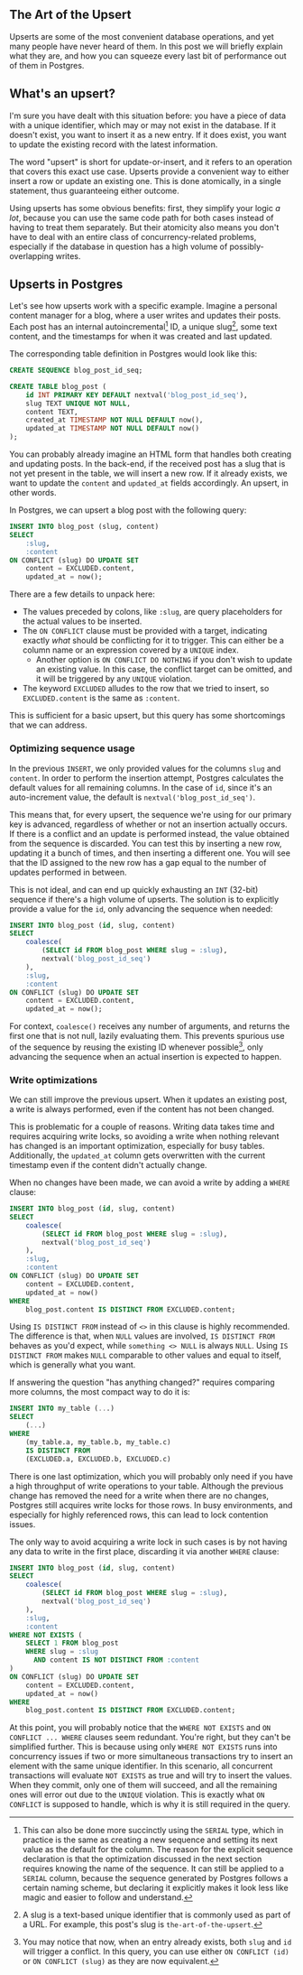 The Art of the Upsert
---

Upserts are some of the most convenient database operations, and yet many people have never heard of them. In this post we will briefly explain what they are, and how you can squeeze every last bit of performance out of them in Postgres.

## What's an upsert?

I'm sure you have dealt with this situation before: you have a piece of data with a unique identifier, which may or may not exist in the database. If it doesn't exist, you want to insert it as a new entry. If it does exist, you want to update the existing record with the latest information.

The word "upsert" is short for update-or-insert, and it refers to an operation that covers this exact use case. Upserts provide a convenient way to either insert a row or update an existing one. This is done atomically, in a single statement, thus guaranteeing either outcome.

Using upserts has some obvious benefits: first, they simplify your logic *a lot*, because you can use the same code path for both cases instead of having to treat them separately. But their atomicity also means you don't have to deal with an entire class of concurrency-related problems, especially if the database in question has a high volume of possibly-overlapping writes.

## Upserts in Postgres

Let's see how upserts work with a specific example. Imagine a personal content manager for a blog, where a user writes and updates their posts. Each post has an internal autoincremental[^1] ID, a unique <span>slug[^2]</span>, some text content, and the timestamps for when it was created and last updated.

The corresponding table definition in Postgres would look like this:

```sql
CREATE SEQUENCE blog_post_id_seq;

CREATE TABLE blog_post (
    id INT PRIMARY KEY DEFAULT nextval('blog_post_id_seq'),
    slug TEXT UNIQUE NOT NULL,
    content TEXT,
    created_at TIMESTAMP NOT NULL DEFAULT now(),
    updated_at TIMESTAMP NOT NULL DEFAULT now()
);
```

You can probably already imagine an HTML form that handles both creating and updating posts. In the back-end, if the received post has a slug that is not yet present in the table, we will insert a new row. If it already exists, we want to update the `content` and `updated_at` fields accordingly. An upsert, in other words.

In Postgres, we can upsert a blog post with the following query:

```sql
INSERT INTO blog_post (slug, content)
SELECT
    :slug,
    :content
ON CONFLICT (slug) DO UPDATE SET
    content = EXCLUDED.content,
    updated_at = now();
```

There are a few details to unpack here:

- The values preceded by colons, like `:slug`, are query placeholders for the actual values to be inserted.
- The `ON CONFLICT` clause must be provided with a target, indicating exactly *what* should be conflicting for it to trigger. This can either be a column name or an expression covered by a `UNIQUE` index.
    - Another option is `ON CONFLICT DO NOTHING` if you don't wish to update an existing value. In this case, the conflict target can be omitted, and it will be triggered by any `UNIQUE` violation.
- The keyword `EXCLUDED` alludes to the row that we tried to insert, so `EXCLUDED.content` is the same as `:content`.

This is sufficient for a basic upsert, but this query has some shortcomings that we can address.

### Optimizing sequence usage

In the previous `INSERT`, we only provided values for the columns `slug` and `content`. In order to perform the insertion attempt, Postgres calculates the default values for all remaining columns. In the case of `id`, since it's an auto-increment value, the default is `nextval('blog_post_id_seq')`.

This means that, for every upsert, the sequence we're using for our primary key is advanced, regardless of whether or not an insertion actually occurs. If there is a conflict and an update is performed instead, the value obtained from the sequence is discarded. You can test this by inserting a new row, updating it a bunch of times, and then inserting a different one. You will see that the ID assigned to the new row has a gap equal to the number of updates performed in between.

This is not ideal, and can end up quickly exhausting an `INT` (32-bit) sequence if there's a high volume of upserts. The solution is to explicitly provide a value for the `id`, only advancing the sequence when needed:

```sql
INSERT INTO blog_post (id, slug, content)
SELECT
    coalesce(
        (SELECT id FROM blog_post WHERE slug = :slug),
        nextval('blog_post_id_seq')
    ),
    :slug,
    :content
ON CONFLICT (slug) DO UPDATE SET
    content = EXCLUDED.content,
    updated_at = now();
```

For context, `coalesce()` receives any number of arguments, and returns the first one that is not null, lazily evaluating them. This prevents spurious use of the sequence by reusing the existing ID whenever possible[^3], only advancing the sequence when an actual insertion is expected to happen.

### Write optimizations

We can still improve the previous upsert. When it updates an existing post, a write is always performed, even if the content has not been changed.

This is problematic for a couple of reasons. Writing data takes time and requires acquiring write locks, so avoiding a write when nothing relevant has changed is an important optimization, especially for busy tables. Additionally, the `updated_at` column gets overwritten with the current timestamp even if the content didn't actually change.

When no changes have been made, we can avoid a write by adding a `WHERE` clause:

```sql
INSERT INTO blog_post (id, slug, content)
SELECT
    coalesce(
        (SELECT id FROM blog_post WHERE slug = :slug),
        nextval('blog_post_id_seq')
    ),
    :slug,
    :content
ON CONFLICT (slug) DO UPDATE SET
    content = EXCLUDED.content,
    updated_at = now()
WHERE
    blog_post.content IS DISTINCT FROM EXCLUDED.content;
```

Using `IS DISTINCT FROM` instead of `<>` in this clause is highly recommended. The difference is that, when `NULL` values are involved, `IS DISTINCT FROM` behaves as you'd expect, while `something <> NULL` is always `NULL`. Using `IS DISTINCT FROM` makes `NULL` comparable to other values and equal to itself, which is generally what you want.

If answering the question "has anything changed?" requires comparing more columns, the most compact way to do it is:

```sql
INSERT INTO my_table (...)
SELECT
    (...)
WHERE
    (my_table.a, my_table.b, my_table.c)
    IS DISTINCT FROM
    (EXCLUDED.a, EXCLUDED.b, EXCLUDED.c)
```

There is one last optimization, which you will probably only need if you have a high throughput of write operations to your table. Although the previous change has removed the need for a write when there are no changes, Postgres still acquires write locks for those rows. In busy environments, and especially for highly referenced rows, this can lead to lock contention issues.

The only way to avoid acquiring a write lock in such cases is by not having any data to write in the first place, discarding it via another `WHERE` clause:

```sql
INSERT INTO blog_post (id, slug, content)
SELECT
    coalesce(
        (SELECT id FROM blog_post WHERE slug = :slug),
        nextval('blog_post_id_seq')
    ),
    :slug,
    :content
WHERE NOT EXISTS (
    SELECT 1 FROM blog_post
    WHERE slug = :slug
      AND content IS NOT DISTINCT FROM :content
)
ON CONFLICT (slug) DO UPDATE SET
    content = EXCLUDED.content,
    updated_at = now()
WHERE
    blog_post.content IS DISTINCT FROM EXCLUDED.content;
```

At this point, you will probably notice that the `WHERE NOT EXISTS` and `ON CONFLICT ... WHERE` clauses seem redundant. You're right, but they can't be simplified further. This is because using only `WHERE NOT EXISTS` runs into concurrency issues if two or more simultaneous transactions try to insert an element with the same unique identifier. In this scenario, all concurrent transactions will evaluate `NOT EXISTS` as true and will try to insert the values. When they commit, only one of them will succeed, and all the remaining ones will error out due to the `UNIQUE` violation. This is exactly what `ON CONFLICT` is supposed to handle, which is why it is still required in the query.

[^1]: This can also be done more succinctly using the `SERIAL` type, which in practice is the same as creating a new sequence and setting its next value as the default for the column. The reason for the explicit sequence declaration is that the optimization discussed in the next section requires knowing the name of the sequence. It can still be applied to a `SERIAL` column, because the sequence generated by Postgres follows a certain naming scheme, but declaring it explicitly makes it look less like magic and easier to follow and understand.

[^2]: A slug is a text-based unique identifier that is commonly used as part of a URL. For example, this post's slug is `the-art-of-the-upsert`.

[^3]: You may notice that now, when an entry already exists, both `slug` and `id` will trigger a conflict. In this query, you can use either `ON CONFLICT (id)` or `ON CONFLICT (slug)` as they are now equivalent.
